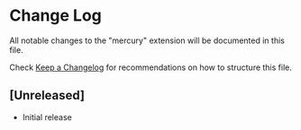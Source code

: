 # Change Log
All notable changes to the "mercury" extension will be documented in this file.

Check [Keep a Changelog](http://keepachangelog.com/) for recommendations on how to structure this file.

## [Unreleased]
- Initial release